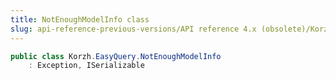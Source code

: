 ```yaml
---
title: NotEnoughModelInfo class
slug: api-reference-previous-versions/API reference 4.x (obsolete)/Korzh.EasyQuery namespace/notenoughmodelinfo-class
---
```



```csharp
public class Korzh.EasyQuery.NotEnoughModelInfo
    : Exception, ISerializable

```